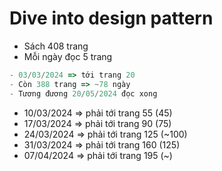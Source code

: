 
# Dive into design pattern

- Sách 408 trang
- Mỗi ngày đọc 5 trang

```ts
- 03/03/2024 => tới trang 20
- Còn 388 trang => ~78 ngày
- Tương đương 20/05/2024 đọc xong
```

- 10/03/2024 => phải tới trang 55 (45)
- 17/03/2024 => phải tới trang 90 (75)
- 24/03/2024 => phải tới trang 125 (~100)
- 31/03/2024 => phải tới trang 160 (125)
- 07/04/2024 => phải tới trang 195 (~)